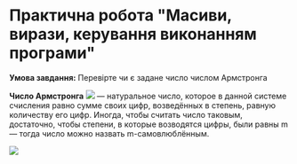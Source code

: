 # Практична робота "Масиви, вирази, керування виконанням програми"

**Умова завдання:** Перевірте чи є задане число числом Армстронга

**Число Армстронга** <img src ="https://wikimedia.org/api/rest_v1/media/math/render/svg/0630ff7cadb1376aeb5c5c0733b1809953f6b188">  — натуральное число, которое в данной системе счисления равно сумме своих цифр, возведённых в степень, равную количеству его цифр. Иногда, чтобы считать число таковым, достаточно, чтобы степени, в которые возводятся цифры, были равны m — тогда число можно назвать m-самовлюблённым.


![](https://latex.codecogs.com/svg.latex?n=\sum_{i=1}^{k}{d_{i}b^{i-1}})
